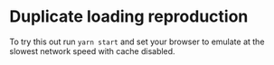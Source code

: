 # Duplicate loading reproduction

To try this out run `yarn start` and set your browser to emulate at the slowest network speed with cache disabled.

